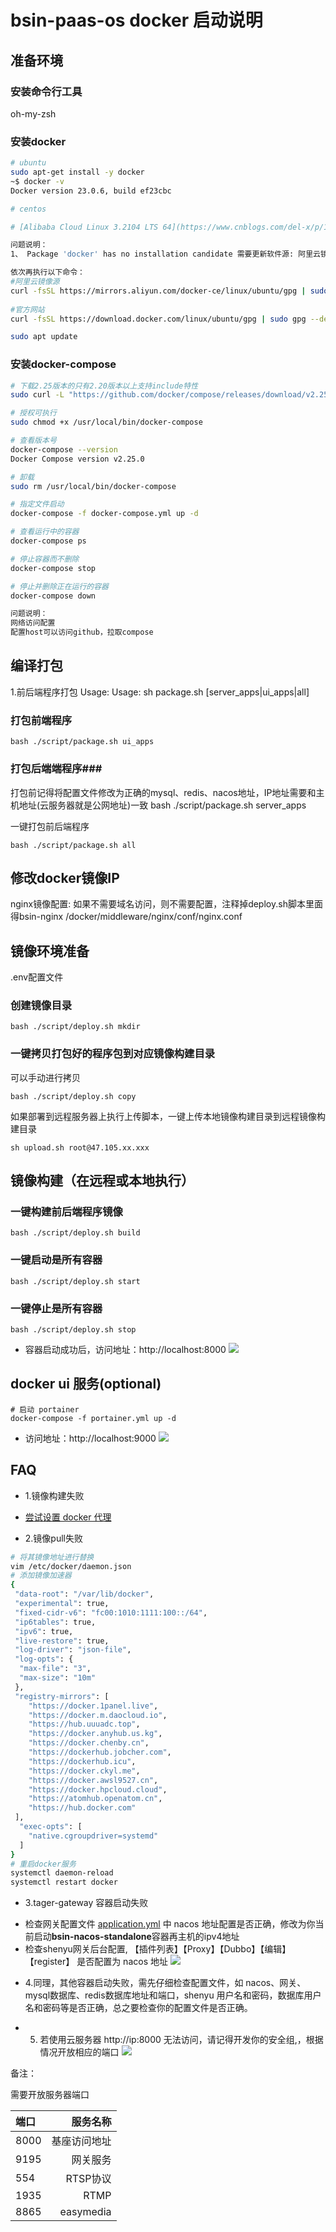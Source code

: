 # bsin-paas-os docker 启动说明



## 准备环境

### 安装命令行工具
oh-my-zsh

### 安装docker
~~~bash
# ubuntu
sudo apt-get install -y docker
~$ docker -v
Docker version 23.0.6, build ef23cbc

# centos

# [Alibaba Cloud Linux 3.2104 LTS 64](https://www.cnblogs.com/del-x/p/18418824)

问题说明：
1、 Package 'docker' has no installation candidate 需要更新软件源: 阿里云镜像源

依次再执行以下命令：
#阿里云镜像源
curl -fsSL https://mirrors.aliyun.com/docker-ce/linux/ubuntu/gpg | sudo gpg --dearmor -o /etc/apt/keyrings/docker.gpg
 
#官方网站
curl -fsSL https://download.docker.com/linux/ubuntu/gpg | sudo gpg --dearmor -o /etc/apt/keyrings/docker.gpg

sudo apt update

~~~
### 安装docker-compose
~~~bash
# 下载2.25版本的只有2.20版本以上支持include特性
sudo curl -L "https://github.com/docker/compose/releases/download/v2.25.0/docker-compose-$(uname -s)-$(uname -m)" -o /usr/local/bin/docker-compose

# 授权可执行
sudo chmod +x /usr/local/bin/docker-compose

# 查看版本号
docker-compose --version
Docker Compose version v2.25.0

# 卸载
sudo rm /usr/local/bin/docker-compose

# 指定文件启动
docker-compose -f docker-compose.yml up -d

# 查看运行中的容器
docker-compose ps

# 停止容器而不删除
docker-compose stop

# 停止并删除正在运行的容器
docker-compose down

问题说明：
网络访问配置
配置host可以访问github，拉取compose

~~~

## 编译打包
 1.前后端程序打包 Usage: Usage: sh package.sh [server_apps|ui_apps|all]

### 打包前端程序

```shell
bash ./script/package.sh ui_apps
```

### 打包后端端程序###
 打包前记得将配置文件修改为正确的mysql、redis、nacos地址，IP地址需要和主机地址(云服务器就是公网地址)一致
bash ./script/package.sh server_apps

 一键打包前后端程序
```shell
bash ./script/package.sh all
```

## 修改docker镜像IP
nginx镜像配置: 如果不需要域名访问，则不需要配置，注释掉deploy.sh脚本里面得bsin-nginx
/docker/middleware/nginx/conf/nginx.conf

## 镜像环境准备
.env配置文件

### 创建镜像目录
```shell
bash ./script/deploy.sh mkdir
```

### 一键拷贝打包好的程序包到对应镜像构建目录
可以手动进行拷贝
```shell
bash ./script/deploy.sh copy
```

如果部署到远程服务器上执行上传脚本，一键上传本地镜像构建目录到远程镜像构建目录

```shell
sh upload.sh root@47.105.xx.xxx
```


## 镜像构建（在远程或本地执行）
### 一键构建前后端程序镜像

```shell
bash ./script/deploy.sh build
```

### 一键启动是所有容器

```shell
bash ./script/deploy.sh start
```

### 一键停止是所有容器

```shell
bash ./script/deploy.sh stop
```

- 容器启动成功后，访问地址：http://localhost:8000
![](./doc/assets/bsin-login.png)

## docker ui 服务(optional)
```shell
# 启动 portainer
docker-compose -f portainer.yml up -d
```
- 访问地址：http://localhost:9000
![](./doc/assets/portainer.png)

## FAQ
- 1.镜像构建失败
* [尝试设置 docker 代理](https://cloud-atlas.readthedocs.io/zh-cn/latest/docker/network/docker_proxy_quickstart.html)

- 2.镜像pull失败
~~~bash
# 将其镜像地址进行替换
vim /etc/docker/daemon.json
# 添加镜像加速器
{
 "data-root": "/var/lib/docker",
 "experimental": true,
 "fixed-cidr-v6": "fc00:1010:1111:100::/64",
 "ip6tables": true,
 "ipv6": true,
 "live-restore": true,
 "log-driver": "json-file",
 "log-opts": {
  "max-file": "3",
  "max-size": "10m"
 },
 "registry-mirrors": [
    "https://docker.1panel.live",
    "https://docker.m.daocloud.io",
    "https://hub.uuuadc.top",
    "https://docker.anyhub.us.kg",
    "https://docker.chenby.cn",
    "https://dockerhub.jobcher.com",
    "https://dockerhub.icu",
    "https://docker.ckyl.me",
    "https://docker.awsl9527.cn",
    "https://docker.hpcloud.cloud",
    "https://atomhub.openatom.cn",
    "https://hub.docker.com"
 ],
  "exec-opts": [
    "native.cgroupdriver=systemd"
  ]
}
# 重启docker服务
systemctl daemon-reload
systemctl restart docker
~~~

- 3.tager-gateway 容器启动失败
* 检查网关配置文件 [application.yml](../bsin-targe-gateway/src/main/resources/application.yml) 中 nacos 地址配置是否正确，修改为你当前启动**bsin-nacos-standalone**容器再主机的ipv4地址
* 检查shenyu网关后台配置, 【插件列表】【Proxy】【Dubbo】【编辑】【register】 是否配置为 nacos 地址
![](./doc/assets/shenyu_nacos_register.png)


- 4.同理，其他容器启动失败，需先仔细检查配置文件，如 nacos、网关、mysql数据库、redis数据库地址和端口，shenyu 用户名和密码，数据库用户名和密码等是否正确，总之要检查你的配置文件是否正确。

- 5. 若使用云服务器 http://ip:8000 无法访问，请记得开发你的安全组,，根据情况开放相应的端口
![](./doc/assets/aliyun_security_group.png)


备注：

需要开放服务器端口


| 端口          |      服务名称 |
|:------------|----------:|
| 8000        |    基座访问地址 | 
| 9195        |      网关服务 |  
| 554         |    RTSP协议 | 
| 1935        |      RTMP |  
| 8865        | easymedia |  

